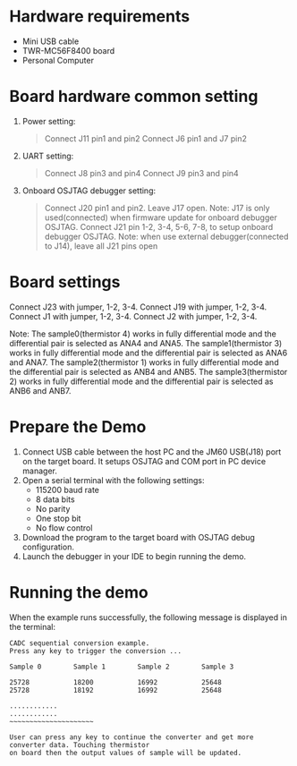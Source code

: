 Hardware requirements
=====================
- Mini USB cable
- TWR-MC56F8400 board
- Personal Computer

Board hardware common setting
=============================
1. Power setting:
   > Connect J11 pin1 and pin2
   > Connect J6 pin1 and J7 pin2
2. UART setting:
   > Connect J8 pin3 and pin4
   > Connect J9 pin3 and pin4
3. Onboard OSJTAG debugger setting:
   > Connect J20 pin1 and pin2.
   > Leave J17 open.
     Note: J17 is only used(connected) when firmware update for onboard debugger OSJTAG.
   > Connect J21 pin 1-2, 3-4, 5-6, 7-8, to setup onboard debugger OSJTAG.
     Note: when use external debugger(connected to J14), leave all J21 pins open

Board settings
==============
Connect J23 with jumper, 1-2, 3-4.
Connect J19 with jumper, 1-2, 3-4.
Connect J1 with jumper, 1-2, 3-4.
Connect J2 with jumper, 1-2, 3-4.

Note:
  The sample0(thermistor 4) works in fully differential mode and the differential pair is selected as ANA4 and ANA5.
  The sample1(thermistor 3) works in fully differential mode and the differential pair is selected as ANA6 and ANA7.
  The sample2(thermistor 1) works in fully differential mode and the differential pair is selected as ANB4 and ANB5.
  The sample3(thermistor 2) works in fully differential mode and the differential pair is selected as ANB6 and ANB7.

Prepare the Demo
================
1.  Connect USB cable between the host PC and the JM60 USB(J18) port on the target board. It setups OSJTAG and COM port in PC device manager.
2.  Open a serial terminal with the following settings:
    - 115200 baud rate
    - 8 data bits
    - No parity
    - One stop bit
    - No flow control
3.  Download the program to the target board with OSJTAG debug configuration.
4.  Launch the debugger in your IDE to begin running the demo.

Running the demo
================
When the example runs successfully, the following message is displayed in the terminal:

~~~~~~~~~~~~~~~~~~~~~~
CADC sequential conversion example.
Press any key to trigger the conversion ...

Sample 0        Sample 1        Sample 2        Sample 3

25728           18200           16992           25648
25728           18192           16992           25648

............
............
~~~~~~~~~~~~~~~~~~~~~

User can press any key to continue the converter and get more converter data. Touching thermistor
on board then the output values of sample will be updated.

